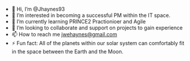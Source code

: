- 👋 Hi, I’m @Jhaynes93
- 👀 I’m interested in becoming a successful PM within the IT space.
- 🌱 I’m currently learning PRINCE2 Practionioer and Agile 
- 💞️ I’m looking to collaborate and support on projects to gain experience
- 📫 How to reach me jwehaynes@gmail.com
- ⚡ Fun fact: All of the planets within our solar system can comfortably fit in the space between the Earth and the Moon. 

<!---
Jhaynes93/Jhaynes93 is a ✨ special ✨ repository because its `README.md` (this file) appears on your GitHub profile.
You can click the Preview link to take a look at your changes.
--->
